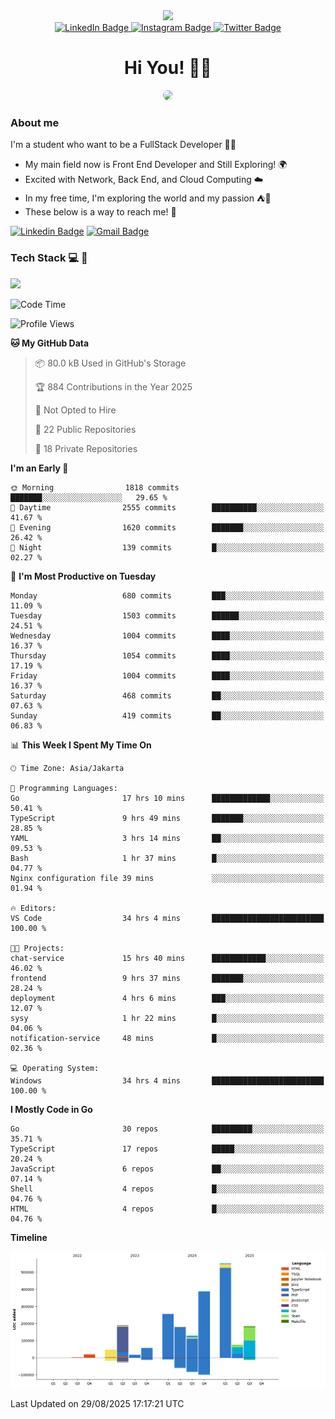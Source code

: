 <div>
  <div id="header" align="center">
      <img src="https://media.giphy.com/media/nFLW7PNGgN3lI68rdv/giphy.gif" width="100"/>
      <div id="badges" style="margin-bottom:20px">
        <a href="https://www.linkedin.com/in/daffadon/">
          <img src="https://img.shields.io/badge/LinkedIn-blue?style=for-the-badge&logo=linkedin&logoColor=white" alt="LinkedIn Badge"/>
        </a>
        <a href="https://www.instagram.com/daffadon_/">
          <img src="https://img.shields.io/badge/Instagram-E4405F?style=for-the-badge&logo=instagram&logoColor=white" alt="Instagram Badge"/>
        </a>
        <a href="https://twitter.com/daffadon_">
          <img src="https://img.shields.io/badge/Twitter-blue?style=for-the-badge&logo=twitter&logoColor=white" alt="Twitter Badge"/>
        </a>
      </div>
    <h1>Hi You! 🙌🙌</h1>
    <img src="https://media.giphy.com/media/rJsMvyk7AHHiW9qKLM/giphy.gif" height=200 style="border-radius:10px" />
  </div>
</div>

### About me

I'm a student who want to be a FullStack Developer 🧑‍💻

- My main field now is Front End Developer and Still Exploring! 🌍
- Excited with Network, Back End, and Cloud Computing ☁️
- In my free time, I'm exploring the world and my passion ⛺🍵
- These below is a way to reach me! 🏃

[![Linkedin Badge](https://skillicons.dev/icons?i=linkedin)](https://www.linkedin.com/in/daffadon)
[![Gmail Badge](https://skillicons.dev/icons?i=gmail)](https://mail.google.com/mail/?view=cm&fs=1&to=daffaputranarendra9@gmail.com)

### Tech Stack 💻 📘

<img src="https://skillicons.dev/icons?i=java,html,css,javascript,typescript,golang,react,next,express,vite,tailwind,mui,prisma,mongodb,mysql,firebase,jest,git,jenkins,docker,kubernetes,github,postman,prometheus,grafana,gcp,vscode,arch,&perline=9"/>

<!--START_SECTION:waka-->
![Code Time](http://img.shields.io/badge/Code%20Time-325%20hrs%2017%20mins-blue)

![Profile Views](http://img.shields.io/badge/Profile%20Views-6-blue)

**🐱 My GitHub Data** 

> 📦 80.0 kB Used in GitHub's Storage 
 > 
> 🏆 884 Contributions in the Year 2025
 > 
> 🚫 Not Opted to Hire
 > 
> 📜 22 Public Repositories 
 > 
> 🔑 18 Private Repositories 
 > 
**I'm an Early 🐤** 

```text
🌞 Morning                1818 commits        ███████░░░░░░░░░░░░░░░░░░   29.65 % 
🌆 Daytime                2555 commits        ██████████░░░░░░░░░░░░░░░   41.67 % 
🌃 Evening                1620 commits        ███████░░░░░░░░░░░░░░░░░░   26.42 % 
🌙 Night                  139 commits         █░░░░░░░░░░░░░░░░░░░░░░░░   02.27 % 
```
📅 **I'm Most Productive on Tuesday** 

```text
Monday                   680 commits         ███░░░░░░░░░░░░░░░░░░░░░░   11.09 % 
Tuesday                  1503 commits        ██████░░░░░░░░░░░░░░░░░░░   24.51 % 
Wednesday                1004 commits        ████░░░░░░░░░░░░░░░░░░░░░   16.37 % 
Thursday                 1054 commits        ████░░░░░░░░░░░░░░░░░░░░░   17.19 % 
Friday                   1004 commits        ████░░░░░░░░░░░░░░░░░░░░░   16.37 % 
Saturday                 468 commits         ██░░░░░░░░░░░░░░░░░░░░░░░   07.63 % 
Sunday                   419 commits         ██░░░░░░░░░░░░░░░░░░░░░░░   06.83 % 
```


📊 **This Week I Spent My Time On** 

```text
🕑︎ Time Zone: Asia/Jakarta

💬 Programming Languages: 
Go                       17 hrs 10 mins      █████████████░░░░░░░░░░░░   50.41 % 
TypeScript               9 hrs 49 mins       ███████░░░░░░░░░░░░░░░░░░   28.85 % 
YAML                     3 hrs 14 mins       ██░░░░░░░░░░░░░░░░░░░░░░░   09.53 % 
Bash                     1 hr 37 mins        █░░░░░░░░░░░░░░░░░░░░░░░░   04.77 % 
Nginx configuration file 39 mins             ░░░░░░░░░░░░░░░░░░░░░░░░░   01.94 % 

🔥 Editors: 
VS Code                  34 hrs 4 mins       █████████████████████████   100.00 % 

🐱‍💻 Projects: 
chat-service             15 hrs 40 mins      ████████████░░░░░░░░░░░░░   46.02 % 
frontend                 9 hrs 37 mins       ███████░░░░░░░░░░░░░░░░░░   28.24 % 
deployment               4 hrs 6 mins        ███░░░░░░░░░░░░░░░░░░░░░░   12.07 % 
sysy                     1 hr 22 mins        █░░░░░░░░░░░░░░░░░░░░░░░░   04.06 % 
notification-service     48 mins             █░░░░░░░░░░░░░░░░░░░░░░░░   02.36 % 

💻 Operating System: 
Windows                  34 hrs 4 mins       █████████████████████████   100.00 % 
```

**I Mostly Code in Go** 

```text
Go                       30 repos            █████████░░░░░░░░░░░░░░░░   35.71 % 
TypeScript               17 repos            █████░░░░░░░░░░░░░░░░░░░░   20.24 % 
JavaScript               6 repos             ██░░░░░░░░░░░░░░░░░░░░░░░   07.14 % 
Shell                    4 repos             █░░░░░░░░░░░░░░░░░░░░░░░░   04.76 % 
HTML                     4 repos             █░░░░░░░░░░░░░░░░░░░░░░░░   04.76 % 
```



**Timeline**

![Lines of Code chart](https://raw.githubusercontent.com/Daffadon/Daffadon/main/assets/bar_graph.png)


 Last Updated on 29/08/2025 17:17:21 UTC
<!--END_SECTION:waka-->
